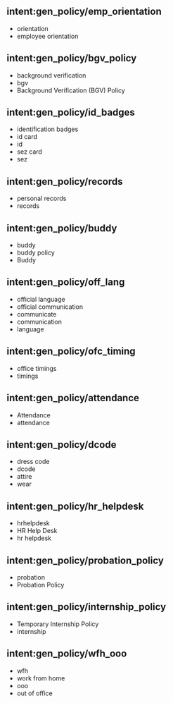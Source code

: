 ## intent:gen_policy/emp_orientation
- orientation
- employee orientation

## intent:gen_policy/bgv_policy
- background verification
- bgv
- Background Verification (BGV) Policy 

## intent:gen_policy/id_badges
- identification badges
- id card
- id
- sez card
- sez

## intent:gen_policy/records
- personal records
- records

## intent:gen_policy/buddy
- buddy
- buddy policy
- Buddy

## intent:gen_policy/off_lang
- official language
- official communication
- communicate
- communication
- language

## intent:gen_policy/ofc_timing
- office timings
- timings

## intent:gen_policy/attendance
- Attendance 
- attendance

## intent:gen_policy/dcode
- dress code
- dcode
- attire
- wear

## intent:gen_policy/hr_helpdesk
- hrhelpdesk
- HR Help Desk 
- hr helpdesk

## intent:gen_policy/probation_policy
- probation
- Probation Policy 

## intent:gen_policy/internship_policy
- Temporary Internship Policy 
- internship


## intent:gen_policy/wfh_ooo
- wfh
- work from home
- ooo
- out of office